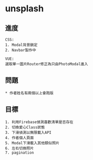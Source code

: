 # unsplash
## 進度
```
CSS: 
1. Modal背景鎖定
2. Navbar製作中

VUE:
選取單一圖片Router修正為只由PhotoModal進入
```

## 問題
```
* 作者姓名有兩個以上會跑版
```

## 目標
```
1. 利用Firebase偵測喜歡清單是否存在
2. 切換愛心Class狀態
3. 下滑偵測以無限載入API
4. 作者個人頁面
5. Modal下滑載入其他類似照片
6. 左右切換照片
7. pagination
```